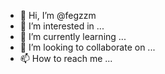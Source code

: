 - 👋 Hi, I’m @fegzzm
- 👀 I’m interested in ...
- 🌱 I’m currently learning ...
- 💞️ I’m looking to collaborate on ...
- 📫 How to reach me ...

<!---
fegzzm/fegzzm is a ✨ special ✨ repository because its `README.md` (this file) appears on your GitHub profile.
You can click the Preview link to take a look at your changes.
--->
